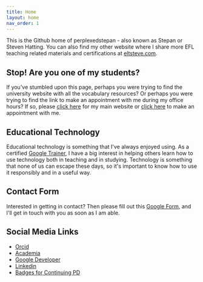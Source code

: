 ```yaml
---
title: Home
layout: home
nav_order: 1
---
```


This is the Github home of perplexedstepan - also known as Stepan or Steven Hatting. You can also find my other website where I share more EFL teaching related materials and certifications at [eltsteve.com]({{https://www.eltsteve.com/}}/).

## [](#header-2)Stop! Are you one of my students?

If you've stumbled upon this page, perhaps you were trying to find the university website with all the vocabulary resources? Or perhaps you were trying to find the link to make an appointment with me during my office hours? If so, please [click here]({{https://sites.google.com/ut.edu.sa/steven-hatting/home}}/) for my main website or [click here]({{https://calendar.google.com/calendar/u/0/appointments/schedules/AcZssZ02CuLFcDjU4PsJWLxbGa6I7NSSZ4qltfQiZVHLI95klT2pkD4WMyCxoZLayEQk7Nwpp2bZUe2k?gv=true&pli=1}}/) to make an appointment with me.

## [](#header-2)Educational Technology

Educational technology is something that I've always enjoyed using. As a certified [Google Trainer]({{https://edudirectory.withgoogle.com/profiles/4802333711007744}}/), I have a big interest in helping others learn how to use technology both in teaching and in studying. Technology is something that none of us can escape these days, so it's important to know how to use it responsibly and in a useful way.

## [](#header-2)Contact Form

Interested in getting in contact? Then please fill out this [Google Form]({{https://docs.google.com/forms/d/e/1FAIpQLScFpFV258o24ydkEysGExAfvwU5ieO9jpZDrdvO5Tqcnc08_A/viewform}}/), and I'll get in touch with you as soon as I am able.

## [](#header-2)Social Media Links

* [Orcid]({{https://orcid.org/0009-0003-9536-6784}}/)
* [Academia]({{https://utah.academia.edu/SteveHatting}}/)
* [Google Developer]({{https://g.dev/steven-hatting}}/)
* [Linkedin]({{https://www.linkedin.com/in/steve-hatting/}}/)
* [Badges for Continuing PD]({{https://www.credly.com/users/steven-hatting/badges#}}/)
